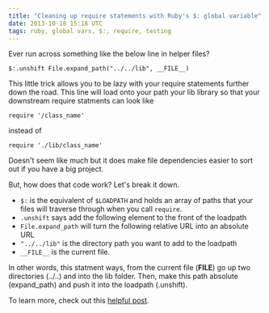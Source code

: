 ```yaml
---
title: "Cleaning up require statements with Ruby's $: global variable"
date: 2013-10-18 15:18 UTC
tags: ruby, global vars, $:, require, testing
---
```


Ever run across something like the below line in helper files?

```
$:.unshift File.expand_path("../../lib", __FILE__)
```

This little trick allows you to be lazy with your require statements further
down the road.  This line will load onto your path your lib library so that your
downstream require statments can look like

```
require '/class_name'
```

instead of

```
require './lib/class_name'
```

Doesn't seem like much but it does make file dependencies easier to sort out if
you have a big project.

But, how does that code work?  Let's break it down.

* `$:` is the equivalent of `$LOADPATH` and holds an array of paths that your
  files will traverse through when you call `require`.
* `.unshift` says add the following element to the front of the loadpath
* `File.expand_path` will turn the following relative URL into an absolute URL
* `"../../lib"` is the directory path you want to add to the loadpath
* `__FILE__` is the current file.

In other words, this statment ways, from the current file (__FILE__) go up two
directories (../..) and into the lib folder.  Then, make this path absolute
(expand_path) and push it into the loadpath (.unshift).

To learn more, check out this [helpful
post](http://jimneath.org/2010/01/04/cryptic-ruby-global-variables-and-their-meanings.html).
